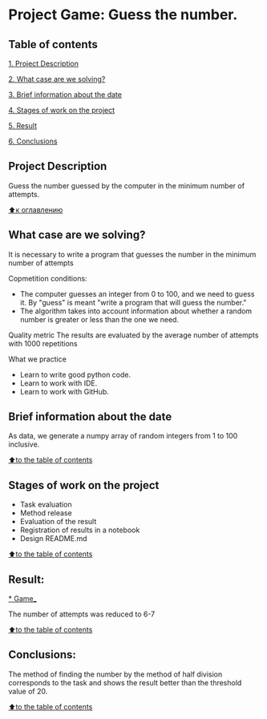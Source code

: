# Project Game: Guess the number.
## Table of contents
[1. Project Description](https://github.com/Anatoliy13111984/First_task/tree/main/Project#Project-Description)

[2. What case are we solving?](https://github.com/Anatoliy13111984/First_task/tree/main/Project#What-case-are-we-solving)

[3. Brief information about the date](https://github.com/Anatoliy13111984/First_task/tree/main/Project#Brif-information-about-the-data)

[4. Stages of work on the project](https://github.com/Anatoliy13111984/First_task/tree/main/Project#Stages-of-work-on-the-project)

[5. Result](https://github.com/Anatoliy13111984/First_task/tree/main/Project#Result)

[6. Conclusions](https://github.com/Anatoliy13111984/First_task/tree/main/Project#Conclusions)

## Project Description
Guess the number guessed by the computer in the minimum number of attempts.

[⬆️к оглавлению](https://github.com/Anatoliy13111984/First_task/tree/main/Project#Table-of-contents)

## What case are we solving?
It is necessary to write a program that guesses the number in the minimum number of attempts

Copmetition conditions:

* The computer guesses an integer from 0 to 100, and we need to guess it. By "guess" is meant "write a program that will guess the number."
* The algorithm takes into account information about whether a random number is greater or less than the one we need.

Quality metric The results are evaluated by the average number of attempts with 1000 repetitions

What we practice

* Learn to write good python code.
* Learn to work with IDE.
* Learn to work with GitHub.
## Brief information about the date
As data, we generate a numpy array of random integers from 1 to 100 inclusive.

[⬆️to the table of contents](https://github.com/Anatoliy13111984/First_task/tree/main/Project#Table-of-contents)

## Stages of work on the project

* Task evaluation
* Method release
* Evaluation of the result
* Registration of results in a notebook
* Design README.md

[⬆️to the table of contents](https://github.com/Anatoliy13111984/First_task/tree/main/Project#Table-of-contents)

## Result:

[* Game_](https://github.com/Anatoliy13111984/First_task/blob/main/Project/task.ipynb)

The number of attempts was reduced to 6-7

[⬆️to the table of contents](https://github.com/Anatoliy13111984/First_task/tree/main/Project#Table-of-contents)

## Conclusions:
The method of finding the number by the method of half division corresponds to the task and shows the result better than the threshold value of 20.

[⬆️to the table of contents](https://github.com/Anatoliy13111984/First_task/tree/main/Project#Table-of-contents)